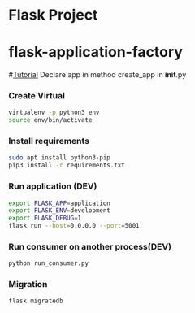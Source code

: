 # Flask Project

# flask-application-factory
#[Tutorial](https://hackersandslackers.com/flask-application-factory/)
Declare app in method create_app in __init__.py


### Create Virtual
```sh
virtualenv -p python3 env
source env/bin/activate
```

### Install requirements
```sh
sudo apt install python3-pip
pip3 install -r requirements.txt 
```

### Run application (DEV)
```sh
export FLASK_APP=application
export FLASK_ENV=development
export FLASK_DEBUG=1
flask run --host=0.0.0.0 --port=5001
```

### Run consumer on another process(DEV)
```sh
python run_consumer.py
```

### Migration
```sh
flask migratedb
```